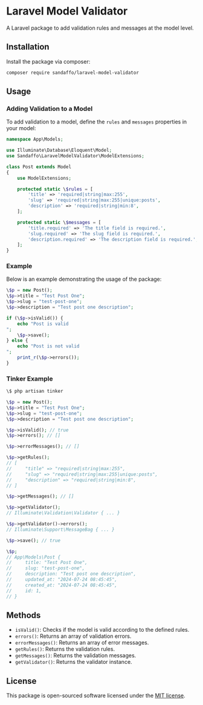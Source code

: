 
# Laravel Model Validator

A Laravel package to add validation rules and messages at the model level.

## Installation

Install the package via composer:

```bash
composer require sandaffo/laravel-model-validator
```

## Usage

### Adding Validation to a Model

To add validation to a model, define the `rules` and `messages` properties in your model:

```php
namespace App\Models;

use Illuminate\Database\Eloquent\Model;
use Sandaffo\LaravelModelValidator\ModelExtensions;

class Post extends Model
{
    use ModelExtensions;

    protected static \$rules = [
        'title' => 'required|string|max:255',
        'slug' => 'required|string|max:255|unique:posts',
        'description' => 'required|string|min:8',
    ];

    protected static \$messages = [
        'title.required' => 'The title field is required.',
        'slug.required' => 'The slug field is required.',
        'description.required' => 'The description field is required.',
    ];
}
```

### Example

Below is an example demonstrating the usage of the package:

```php
\$p = new Post();
\$p->title = "Test Post One";
\$p->slug = "test-post-one";
\$p->description = "Test post one description";

if (\$p->isValid()) {
    echo "Post is valid
";
    \$p->save();
} else {
    echo "Post is not valid
";
    print_r(\$p->errors());
}
```

### Tinker Example

```bash
\$ php artisan tinker
```

```php
\$p = new Post();
\$p->title = "Test Post One";
\$p->slug = "test-post-one";
\$p->description = "Test post one description";

\$p->isValid(); // true
\$p->errors(); // []

\$p->errorMessages(); // []

\$p->getRules();
// [
//     "title" => "required|string|max:255",
//     "slug" => "required|string|max:255|unique:posts",
//     "description" => "required|string|min:8",
// ]

\$p->getMessages(); // []

\$p->getValidator();
// Illuminate\Validation\Validator { ... }

\$p->getValidator()->errors();
// Illuminate\Support\MessageBag { ... }

\$p->save(); // true

\$p;
// App\Models\Post {
//     title: "Test Post One",
//     slug: "test-post-one",
//     description: "Test post one description",
//     updated_at: "2024-07-24 08:45:45",
//     created_at: "2024-07-24 08:45:45",
//     id: 1,
// }
```

## Methods

- `isValid()`: Checks if the model is valid according to the defined rules.
- `errors()`: Returns an array of validation errors.
- `errorMessages()`: Returns an array of error messages.
- `getRules()`: Returns the validation rules.
- `getMessages()`: Returns the validation messages.
- `getValidator()`: Returns the validator instance.

## License

This package is open-sourced software licensed under the [MIT license](https://opensource.org/licenses/MIT).
